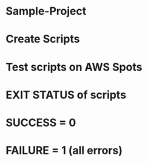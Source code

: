 # Sample-Project
# 
# Create Scripts
# Test scripts on AWS Spots

# EXIT STATUS of scripts
# SUCCESS = 0
# FAILURE = 1 (all errors)

